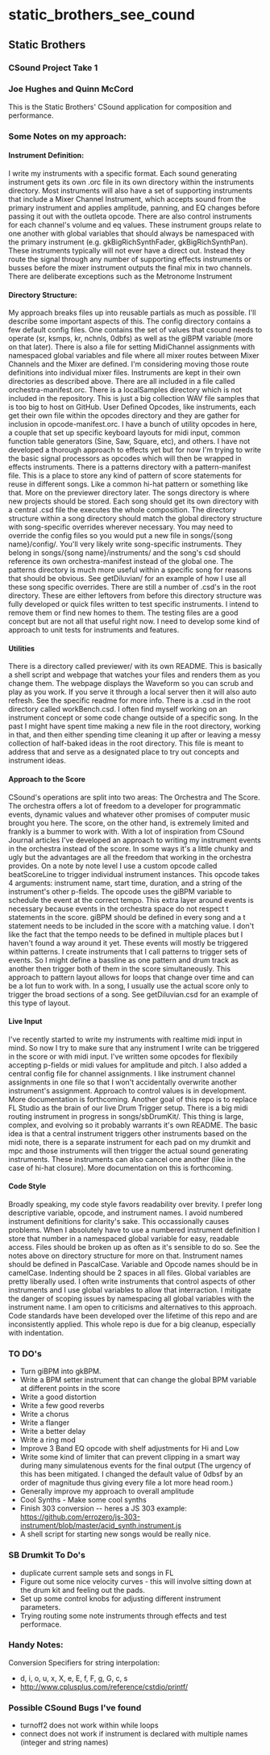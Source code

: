 # static_brothers_see_cound

## Static Brothers
### CSound Project Take 1
### Joe Hughes and Quinn McCord

This is the Static Brothers' CSound application for composition and performance.

### Some Notes on my approach:

#### Instrument Definition:
I write my instruments with a specific format. Each sound generating instrument gets its own .orc file in its own directory within the instruments directory. Most instruments will also have a set of supporting instruments that include a Mixer Channel Instrument, which accepts sound from the primary instrument and applies amplitude, panning, and EQ changes before passing it out with the outleta opcode. There are also control instruments for each channel's volume and eq values. These instrument groups relate to one another with global variables that should always be namespaced with the primary instrument (e.g. gkBigRichSynthFader, gkBigRichSynthPan). These instruments typically will not ever have a direct out. Instead they route the signal through any number of supporting effects instruments or busses before the mixer instrument outputs the final mix in two channels. There are deliberate exceptions such as the Metronome Instrument

#### Directory Structure:
My approach breaks files up into reusable partials as much as possible. I'll describe some important aspects of this.
The config directory contains a few default config files. One contains the set of values that csound needs to operate (sr, ksmps, kr, nchnls, 0dbfs) as well as the giBPM variable (more on that later). There is also a file for setting MidiChannel assignments with namespaced global variables and file where all mixer routes between Mixer Channels and the Mixer are defined. I'm considering moving those route definitions into individual mixer files.
Instruments are kept in their own directories as described above. There are all included in a file called orchestra-manifest.orc.
There is a localSamples directory which is not included in the repository. This is just a big collection WAV file samples that is too big to host on GitHub.
User Defined Opcodes, like instruments, each get their own file within the opcodes directory and they are gather for inclusion in opcode-manifest.orc. I have a bunch of utility opcodes in here, a couple that set up specific keyboard layouts for midi input, common function table generators (Sine, Saw, Square, etc), and others. I have not developed a thorough approach to effects yet but for now I'm trying to write the basic signal processors as opcodes which will then be wrapped in effects instruments.
There is a patterns directory with a pattern-manifest file. This is a place to store any kind of pattern of score statements for reuse in different songs. Like a common hi-hat pattern or something like that.
More on the previewer directory later.
The songs directory is where new projects should be stored. Each song should get its own directory with a central .csd file the executes the whole composition. The directory structure within a song directory should match the global directory structure with song-specific overrides wherever necessary. You may need to override the config files so you would put a new file in songs/{song name}/config/. You'll very likely write song-specific instruments. They belong in songs/{song name}/instruments/ and the song's csd should reference its own orchestra-manifest instead of the global one. The patterns directory is much more useful within a specific song for reasons that should be obvious. See getDiluvian/ for an example of how I use all these song specific overrides.
There are still a number of .csd's in the root directory. These are either leftovers from before this directory structure was fully developed or quick files written to test specific instruments. I intend to remove them or find new homes to them. The testing files are a good concept but are not all that useful right now. I need to develop some kind of approach to unit tests for instruments and features.

#### Utilities
There is a directory called previewer/ with its own README. This is basically a shell script and webpage that watches your files and renders them as you change them. The webpage displays the Waveform so you can scrub and play as you work. If you serve it through a local server then it will also auto refresh. See the specific readme for more info.
There is a .csd in the root directory called workBench.csd. I often find myself working on an instrument concept or some code change outside of a specific song. In the past I might have spent time making a new file in the root directory, working in that, and then either spending time cleaning it up after or leaving a messy collection of half-baked ideas in the root directory. This file is meant to address that and serve as a designated place to try out concepts and instrument ideas.

#### Approach to the Score
CSound's operations are split into two areas: The Orchestra and The Score. The orchestra offers a lot of freedom to a developer for programmatic events, dynamic values and whatever other promises of computer music brought you here. The score, on the other hand, is extremely limited and frankly is a bummer to work with. With a lot of inspiration from CSound Journal articles I've developed an approach to writing my instrument events in the orchestra instead of the score. In some ways it's a little chunky and ugly but the advantages are all the freedom that working in the orchestra provides.
On a note by note level I use a custom opcode called beatScoreLine to trigger individual instrument instances. This opcode takes 4 arguments: instrument name, start time, duration, and a string of the instrument's other p-fields. The opcode uses the giBPM variable to schedule the event at the correct tempo. This extra layer around events is necessary because events in the orchestra space do not respect t statements in the score. giBPM should be defined in every song and a t statement needs to be included in the score with a matching value. I don't like the fact that the tempo needs to be defined in multiple places but I haven't found a way around it yet.
These events will mostly be triggered within patterns. I create instruments that I call patterns to trigger sets of events. So I might define a bassline as one pattern and drum track as another then trigger both of them in the score simultaneously. This approach to pattern layout allows for loops that change over time and can be a lot fun to work with.
In a song, I usually use the actual score only to trigger the broad sections of a song. See getDiluvian.csd for an example of this type of layout.


#### Live Input
I've recently started to write my instruments with realtime midi input in mind. So now I try to make sure that any instrument I write can be triggered in the score or with midi input. I've written some opcodes for flexibily accepting p-fields or midi values for amplitude and pitch. I also added a central config file for channel assignments. I like instrument channel assignments in one file so that I won't accidentally overwrite another instrument's assignment. Approach to control values is in development. More documentation is forthcoming.
Another goal of this repo is to replace FL Studio as the brain of our live Drum Trigger setup. There is a big midi routing instrument in progress in songs/sbDrumKit/. This thing is large, complex, and evolving so it probably warrants it's own README. The basic idea is that a central instrument triggers other instruments based on the midi note, there is a separate instrument for each pad on my drumkit and mpc and those instruments will then trigger the actual sound generating instruments. These instruments can also cancel one another (like in the case of hi-hat closure). More documentation on this is forthcoming.

#### Code Style
Broadly speaking, my code style favors readability over brevity. I prefer long descriptive variable, opcode, and instrument names. I avoid numbered instrument definitions for clarity's sake. This occassionally causes problems. When I absolutely have to use a numbered instrument definition I store that number in a namespaced global variable for easy, readable access.
Files should be broken up as often as it's sensible to do so. See the notes above on directory structure for more on that.
Instrument names should be defined in PascalCase. Variable and Opcode names should be in camelCase.
Indenting should be 2 spaces in all files.
Global variables are pretty liberally used. I often write instruments that control aspects of other instruments and I use global variables to allow that interraction. I mitigate the danger of scoping issues by namespacing all global variables with the instrument name. I am open to criticisms and alternatives to this approach.
Code standards have been developed over the lifetime of this repo and are inconsistently applied. This whole repo is due for a big cleanup, especially with indentation.


### TO DO's
* Turn giBPM into gkBPM.
* Write a BPM setter instrument that can change the global BPM variable at different points in the score
* Write a good distortion
* Write a few good reverbs
* Write a chorus
* Write a flanger
* Write a better delay
* Write a ring mod
* Improve 3 Band EQ opcode with shelf adjustments for Hi and Low
* Write some kind of limiter that can prevent clipping in a smart way during many simulatenous events for the final output (The urgency of this has been mitigated. I changed the default value of 0dbsf by an order of magnitude thus giving every file a lot more head room.)
* Generally improve my approach to overall amplitude
* Cool Synths - Make some cool synths
* Finish 303 conversion -- heres a JS 303 example: https://github.com/errozero/js-303-instrument/blob/master/acid_synth.instrument.js
* A shell script for starting new songs would be really nice.

### SB Drumkit To Do's
* duplicate current sample sets and songs in FL
* Figure out some nice velocity curves - this will involve sitting down at the drum kit and feeling out the pads.
* Set up some control knobs for adjusting different instrument parameters.
* Trying routing some note instruments through effects and test performace.

### Handy Notes:
Conversion Specifiers for string interpolation:
* d, i, o, u, x, X, e, E, f, F, g, G, c, s
* http://www.cplusplus.com/reference/cstdio/printf/


### Possible CSound Bugs I've found
* turnoff2 does not work within while loops
* connect does not work if instrument is declared with multiple names (integer and string names)
